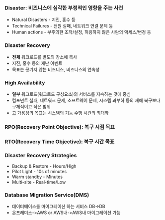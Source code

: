 ### Disaster: 비즈니스에 심각한 부정적인 영향을 주는 사건
  * Natural Disasters - 지진, 홍수 등
  * Technical Failures - 전원 실패, 네트워크 연결 문제 등
  * Human actions - 부주의한 조작/설정, 허용하지 않은 사람의 액세스/변경 등
  
### Disaster Recovery
  * **전체** 워크로드를 별도의 장소에 복사
  * 지진, 홍수 등의 재난 이벤트
  * 목표는 끊기지 않는 비즈니스, 비즈니스의 연속성

### High Availability
  * **일부** 워크로드(워크로드 구성요소)의 서비스를 지속하는 것에 중심
  * 컴포넌트 실패, 네트워크 문제, 소프트웨어 문제, 시스템 과부하 등의 재해 복구보다 구체적이고 작은 범위
  * 고 가용성의 목표는 시스템의 기능 수행 시간의 최대화

### RPO(Recovery Point Objective): 복구 시점 목표
### RTO(Recovery Time Objective): 복구 시간 목표

### Disaster Recovery Strategies
  * Backup & Restore - Hours/High
  * Pilot Light - 10s of minutes
  * Warm standby - Minutes
  * Multi-site - Real-time/Low

### Database Migration Service(DMS)
  * 데이터베이스를 마이그레이션 하는 서비스 DB->DB
  * 온프레미스->AWS or AWS내->AWS내 마이그레이션 가능
